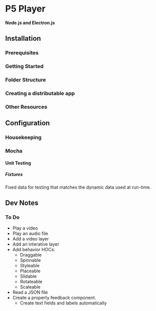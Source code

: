 # P5 Player
**Node.js and Electron.js**
## Installation
### Prerequisites
### Getting Started
### Folder Structure
### Creating a distributable app
### Other Resources

## Configuration

### Housekeeping

### Mocha

#### Unit Testing

##### Fixtures
Fixed data for testing that matches the dynamic data used at run-time.

## Dev Notes

### To Do

- Play a video
- Play an audio file
- Add a video layer
- Add an interative layer
- Add behavior HOCs:
  - Draggable
  - Spinnable
  - Styleable
  - Placeable
  - Slidable
  - Rotateable
  - Scaleable
- Read a JSON file
- Create a property feedback component.
  - Create text fields and labels automatically